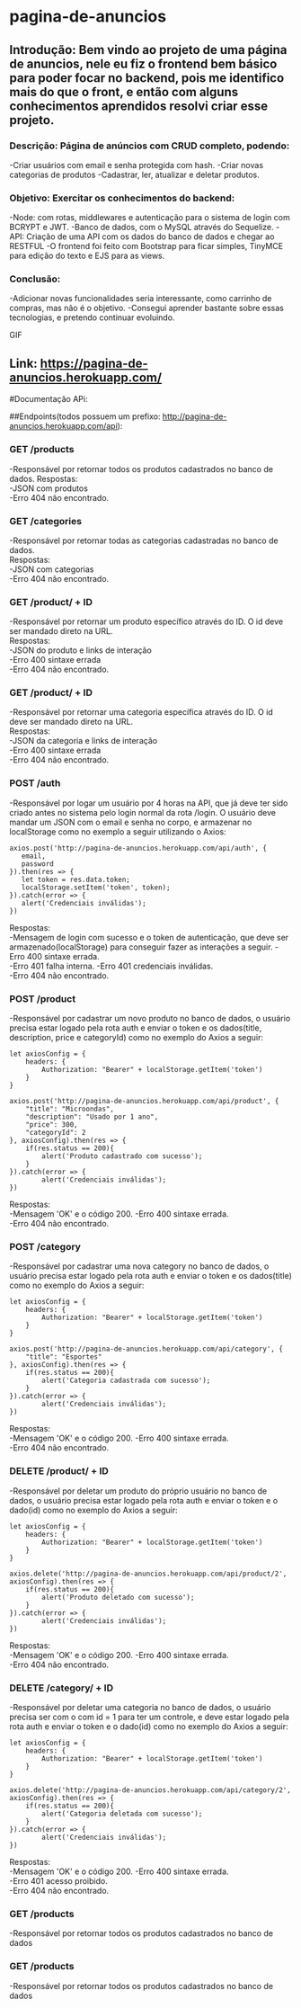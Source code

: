 # pagina-de-anuncios

## Introdução: Bem vindo ao projeto de uma página de anuncios, nele eu fiz o frontend bem básico para poder focar no backend, pois me identifico mais do que o front, e então com alguns conhecimentos aprendidos resolvi criar esse projeto.

### Descrição: Página de anúncios com CRUD completo, podendo:
-Criar usuários com email e senha protegida com hash.
-Criar novas categorias de produtos
-Cadastrar, ler, atualizar e deletar produtos.  

### Objetivo: Exercitar os conhecimentos do backend:
-Node: com rotas, middlewares e autenticação para o sistema de login com BCRYPT e JWT.
-Banco de dados, com o MySQL através do Sequelize.
-API: Criação de uma API com os dados do banco de dados e chegar ao RESTFUL
-O frontend foi feito com Bootstrap para ficar simples, TinyMCE para edição do texto e EJS para as views.  

### Conclusão: 
-Adicionar novas funcionalidades seria interessante, como carrinho de compras, mas não é o objetivo.
-Consegui aprender bastante sobre essas tecnologias, e pretendo continuar evoluindo. 

GIF

## Link: https://pagina-de-anuncios.herokuapp.com/ 

#Documentação APi:

##Endpoints(todos possuem um prefixo: http://pagina-de-anuncios.herokuapp.com/api):
### GET /products
-Responsável por retornar todos os produtos cadastrados no banco de dados. 
Respostas:  
-JSON com produtos  
-Erro 404 não encontrado.

### GET /categories
-Responsável por retornar todas as categorias cadastradas no banco de dados.  
Respostas:  
-JSON com categorias  
-Erro 404 não encontrado.

### GET /product/ + ID
-Responsável por retornar um produto específico através do ID. O id deve ser mandado direto na URL.  
Respostas:  
-JSON do produto e links de interação  
-Erro 400 sintaxe errada  
-Erro 404 não encontrado.

### GET /product/ + ID
-Responsável por retornar uma categoria específica através do ID. O id deve ser mandado direto na URL.  
Respostas:  
-JSON da categoria e links de interação  
-Erro 400 sintaxe errada  
-Erro 404 não encontrado.  

### POST /auth
-Responsável por logar um usuário por 4 horas na API, que já deve ter sido criado antes no sistema pelo login normal da rota /login. O usuário deve mandar um JSON com o email e senha no corpo, e armazenar no localStorage como no exemplo a seguir utilizando o Axios:
 ```
axios.post('http://pagina-de-anuncios.herokuapp.com/api/auth', {
    email,
    password
}).then(res => {
    let token = res.data.token;
    localStorage.setItem('token', token);
}).catch(error => {
    alert('Credenciais inválidas');
})
```
Respostas:  
-Mensagem de login com sucesso e o token de autenticação, que deve ser armazenado(localStorage) para conseguir fazer as interações a seguir. 
-Erro 400 sintaxe errada.  
-Erro 401 falha interna.
-Erro 401 credenciais inválidas.  
-Erro 404 não encontrado.

### POST /product
-Responsável por cadastrar um novo produto no banco de dados, o usuário precisa estar logado pela rota auth e enviar o token e os dados(title, description, price e categoryId) como no exemplo do Axios a seguir:  
```
let axiosConfig = {
    headers: {
        Authorization: "Bearer" + localStorage.getItem('token')
    }
}

axios.post('http://pagina-de-anuncios.herokuapp.com/api/product', {
    "title": "Microondas",
    "description": "Usado por 1 ano",
    "price": 300,
    "categoryId": 2
}, axiosConfig).then(res => {
    if(res.status == 200){
        alert('Produto cadastrado com sucesso');
    }
}).catch(error => {
        alert('Credenciais inválidas');
})
```
Respostas:  
-Mensagem 'OK' e o código 200. 
-Erro 400 sintaxe errada.  
-Erro 404 não encontrado.

### POST /category
-Responsável por cadastrar uma nova category no banco de dados, o usuário precisa estar logado pela rota auth e enviar o token e os dados(title) como no exemplo do Axios a seguir:  
```
let axiosConfig = {
    headers: {
        Authorization: "Bearer" + localStorage.getItem('token')
    }
}

axios.post('http://pagina-de-anuncios.herokuapp.com/api/category', {
    "title": "Esportes"
}, axiosConfig).then(res => {
    if(res.status == 200){
        alert('Categoria cadastrada com sucesso');
    }
}).catch(error => {
        alert('Credenciais inválidas');
})
```
Respostas:  
-Mensagem 'OK' e o código 200. 
-Erro 400 sintaxe errada.  
-Erro 404 não encontrado.

### DELETE /product/ + ID
-Responsável por deletar um produto do próprio usuário no banco de dados, o usuário precisa estar logado pela rota auth e enviar o token e o dado(id) como no exemplo do Axios a seguir:  
```
let axiosConfig = {
    headers: {
        Authorization: "Bearer" + localStorage.getItem('token')
    }
}

axios.delete('http://pagina-de-anuncios.herokuapp.com/api/product/2', axiosConfig).then(res => {
    if(res.status == 200){
        alert('Produto deletado com sucesso');
    }
}).catch(error => {
        alert('Credenciais inválidas');
})
```
Respostas:  
-Mensagem 'OK' e o código 200. 
-Erro 400 sintaxe errada.  
-Erro 404 não encontrado.  

### DELETE /category/ + ID
-Responsável por deletar uma categoria no banco de dados, o usuário precisa ser com o com id = 1 para ter um controle, e deve estar logado pela rota auth e enviar o token e o dado(id) como no exemplo do Axios a seguir:  
```
let axiosConfig = {
    headers: {
        Authorization: "Bearer" + localStorage.getItem('token')
    }
}

axios.delete('http://pagina-de-anuncios.herokuapp.com/api/category/2', axiosConfig).then(res => {
    if(res.status == 200){
        alert('Categoria deletada com sucesso');
    }
}).catch(error => {
        alert('Credenciais inválidas');
})
```
Respostas:  
-Mensagem 'OK' e o código 200. 
-Erro 400 sintaxe errada.  
-Erro 401 acesso proibido.  
-Erro 404 não encontrado. 

### GET /products
-Responsável por retornar todos os produtos cadastrados no banco de dados

### GET /products
-Responsável por retornar todos os produtos cadastrados no banco de dados
